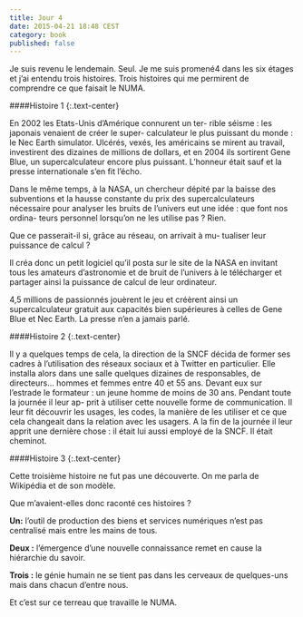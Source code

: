 ```yaml
---
title: Jour 4
date: 2015-04-21 18:48 CEST
category: book
published: false
---
```


Je suis revenu le lendemain. Seul. Je me suis promené4 dans les six étages et j’ai entendu trois histoires.
Trois histoires qui me permirent de comprendre ce que faisait le NUMA.

####Histoire 1
{:.text-center}

En 2002 les Etats-Unis d’Amérique connurent un ter- rible séisme : les japonais venaient de créer le super- calculateur le plus puissant du monde : le Nec Earth simulator. Ulcérés, vexés, les américains se mirent au travail, investirent des dizaines de millions de dollars, et en 2004 ils sortirent Gene Blue, un supercalculateur encore plus puissant. L’honneur était sauf et la presse internationale s’en fit l’écho.

Dans le même temps, à la NASA, un chercheur dépité par la baisse des subventions et la hausse constante du prix des supercalculateurs nécessaire pour analyser les bruits de l’univers eut une idée : que font nos ordina- teurs personnel lorsqu’on ne les utilise pas ? Rien.

Que ce passerait-il si, grâce au réseau, on arrivait à mu- tualiser leur puissance de calcul ?

Il créa donc un petit logiciel qu’il posta sur le site de la NASA en invitant tous les amateurs d’astronomie et de bruit de l’univers à le télécharger et partager ainsi la puissance de calcul de leur ordinateur.

4,5 millions de passionnés jouèrent le jeu et créèrent ainsi un supercalculateur gratuit aux capacités bien supérieures à celles de Gene Blue et Nec Earth.
La presse n’en a jamais parlé.

####Histoire 2
{:.text-center}

Il y a quelques temps de cela, la direction de la SNCF décida de former ses cadres à l’utilisation des réseaux sociaux et à Twitter en particulier. Elle installa alors dans une salle quelques dizaines de responsables, de directeurs... hommes et femmes entre 40 et 55 ans. Devant eux sur l’estrade le formateur : un jeune homme de moins de 30 ans. Pendant toute la journée il leur ap- prit à utiliser cette nouvelle forme de communication. Il leur fit découvrir les usages, les codes, la manière de les utiliser et ce que cela changeait dans la relation avec les usagers. A la fin de la journée il leur apprit une dernière chose : il était lui aussi employé de la SNCF.
Il était cheminot.

####Histoire 3
{:.text-center}

Cette troisième histoire ne fut pas une découverte. On me parla de Wikipédia et de son modèle.

Que m’avaient-elles donc raconté ces histoires ?

**Un:** l’outil de production des biens et services numériques n’est pas centralisé mais entre les mains de tous.

**Deux :** l’émergence d’une nouvelle connaissance remet en cause la hiérarchie du savoir.

**Trois :** le génie humain ne se tient pas dans les cerveaux de quelques-uns mais dans chacun d’entre nous.

Et c’est sur ce terreau que travaille le NUMA.
